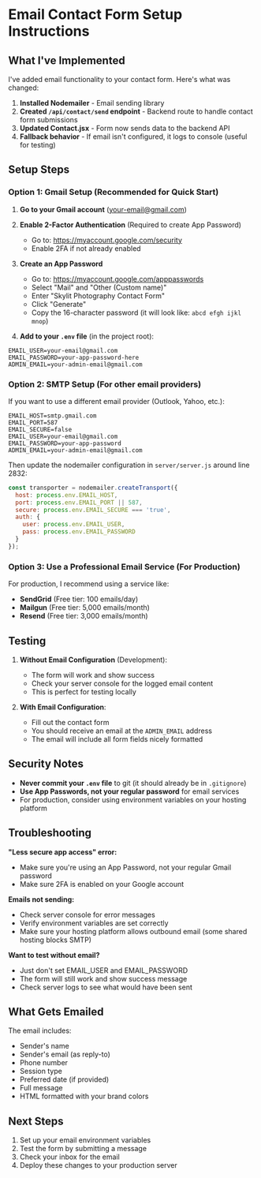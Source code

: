 # Email Contact Form Setup Instructions

## What I've Implemented

I've added email functionality to your contact form. Here's what was changed:

1. **Installed Nodemailer** - Email sending library
2. **Created `/api/contact/send` endpoint** - Backend route to handle contact form submissions
3. **Updated Contact.jsx** - Form now sends data to the backend API
4. **Fallback behavior** - If email isn't configured, it logs to console (useful for testing)

## Setup Steps

### Option 1: Gmail Setup (Recommended for Quick Start)

1. **Go to your Gmail account** (your-email@gmail.com)

2. **Enable 2-Factor Authentication** (Required to create App Password)
   - Go to: https://myaccount.google.com/security
   - Enable 2FA if not already enabled

3. **Create an App Password**
   - Go to: https://myaccount.google.com/apppasswords
   - Select "Mail" and "Other (Custom name)"
   - Enter "Skylit Photography Contact Form"
   - Click "Generate"
   - Copy the 16-character password (it will look like: `abcd efgh ijkl mnop`)

4. **Add to your `.env` file** (in the project root):
```env
EMAIL_USER=your-email@gmail.com
EMAIL_PASSWORD=your-app-password-here
ADMIN_EMAIL=your-admin-email@gmail.com
```

### Option 2: SMTP Setup (For other email providers)

If you want to use a different email provider (Outlook, Yahoo, etc.):

```env
EMAIL_HOST=smtp.gmail.com
EMAIL_PORT=587
EMAIL_SECURE=false
EMAIL_USER=your-email@gmail.com
EMAIL_PASSWORD=your-app-password
ADMIN_EMAIL=your-admin-email@gmail.com
```

Then update the nodemailer configuration in `server/server.js` around line 2832:
```javascript
const transporter = nodemailer.createTransport({
  host: process.env.EMAIL_HOST,
  port: process.env.EMAIL_PORT || 587,
  secure: process.env.EMAIL_SECURE === 'true',
  auth: {
    user: process.env.EMAIL_USER,
    pass: process.env.EMAIL_PASSWORD
  }
});
```

### Option 3: Use a Professional Email Service (For Production)

For production, I recommend using a service like:
- **SendGrid** (Free tier: 100 emails/day)
- **Mailgun** (Free tier: 5,000 emails/month)
- **Resend** (Free tier: 3,000 emails/month)

## Testing

1. **Without Email Configuration** (Development):
   - The form will work and show success
   - Check your server console for the logged email content
   - This is perfect for testing locally

2. **With Email Configuration**:
   - Fill out the contact form
   - You should receive an email at the `ADMIN_EMAIL` address
   - The email will include all form fields nicely formatted

## Security Notes

- **Never commit your `.env` file** to git (it should already be in `.gitignore`)
- **Use App Passwords, not your regular password** for email services
- For production, consider using environment variables on your hosting platform

## Troubleshooting

**"Less secure app access" error:**
- Make sure you're using an App Password, not your regular Gmail password
- Make sure 2FA is enabled on your Google account

**Emails not sending:**
- Check server console for error messages
- Verify environment variables are set correctly
- Make sure your hosting platform allows outbound email (some shared hosting blocks SMTP)

**Want to test without email?**
- Just don't set EMAIL_USER and EMAIL_PASSWORD
- The form will still work and show success message
- Check server logs to see what would have been sent

## What Gets Emailed

The email includes:
- Sender's name
- Sender's email (as reply-to)
- Phone number
- Session type
- Preferred date (if provided)
- Full message
- HTML formatted with your brand colors

## Next Steps

1. Set up your email environment variables
2. Test the form by submitting a message
3. Check your inbox for the email
4. Deploy these changes to your production server

